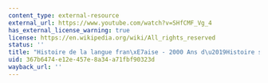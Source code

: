 ```yaml
---
content_type: external-resource
external_url: https://www.youtube.com/watch?v=SHfCMF_Vg_4
has_external_license_warning: true
license: https://en.wikipedia.org/wiki/All_rights_reserved
status: ''
title: "Histoire de la langue fran\xE7aise - 2000 Ans d\u2019Histoire sur France Inter"
uid: 367b6474-e12e-457e-8a34-a71fbf90323d
wayback_url: ''
---
```

